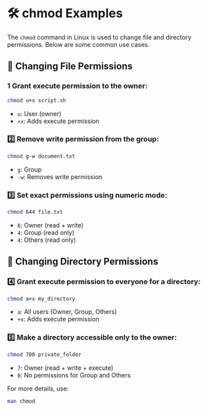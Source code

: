 # 🛠️ chmod Examples

The `chmod` command in Linux is used to change file and directory permissions. Below are some common use cases.

## 📌 Changing File Permissions

### 1 Grant execute permission to the owner:
```sh
chmod u+x script.sh
```
- `u`: User (owner)
- `+x`: Adds execute permission

### 2️⃣ Remove write permission from the group:
```sh
chmod g-w document.txt
```
- `g`: Group
- `-w`: Removes write permission

### 3️⃣ Set exact permissions using numeric mode:
```sh
chmod 644 file.txt
```
- `6`: Owner (read + write)
- `4`: Group (read only)
- `4`: Others (read only)

## 📂 Changing Directory Permissions

### 4️⃣ Grant execute permission to everyone for a directory:
```sh
chmod a+x my_directory
```
- `a`: All users (Owner, Group, Others)
- `+x`: Adds execute permission

### 5️⃣ Make a directory accessible only to the owner:
```sh
chmod 700 private_folder
```
- `7`: Owner (read + write + execute)
- `0`: No permissions for Group and Others

For more details, use:
```sh
man chmod
